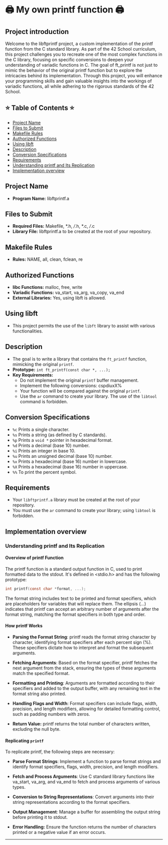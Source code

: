 

# 🖨️ My own printf function 🖨️

## Project introduction

Welcome to the libftprintf project, a custom implementation of the printf function from the C standard library. As part of the 42 School curriculum, this project challenges you to recreate one of the most complex functions in the C library, focusing on specific conversions to deepen your understanding of variadic functions in C. The goal of ft_printf is not just to mimic the behavior of the original printf function but to explore the intricacies behind its implementation. Through this project, you will enhance your programming skills and gain valuable insights into the workings of variadic functions, all while adhering to the rigorous standards of the 42 School.


## ⭐ Table of Contents ⭐

- [Project Name](#project-name)
- [Files to Submit](#files-to-submit)
- [Makefile Rules](#makefile-rules)
- [Authorized Functions](#authorized-functions)
- [Using libft](#using-libft)
- [Description](#description)
- [Conversion Specifications](#conversion-specifications)
- [Requirements](#requirements)
- [Understanding printf and Its Replication](#Understanding-printf-and-Its-Replication)
- [Implementation overview](#Implementation-overview)

## Project Name

- **Program Name:** libftprintf.a

## Files to Submit

- **Required Files:** Makefile, *.h, */*.h, *.c, */*.c
- **Library File:** libftprintf.a to be created at the root of your repository.

## Makefile Rules

- **Rules:** NAME, all, clean, fclean, re

## Authorized Functions

- **libc Functions:** malloc, free, write
- **Variadic Functions:** va_start, va_arg, va_copy, va_end
- **External Libraries:** Yes, using libft is allowed.

## Using libft

- This project permits the use of the `libft` library to assist with various functionalities.

## Description

- The goal is to write a library that contains the `ft_printf` function, mimicking the original `printf`.
- **Prototype:** `int ft_printf(const char *, ...);`
- **Key Requirements:**
  - Do not implement the original `printf` buffer management.
  - Implement the following conversions: cspdiuxX%
  - Your function will be compared against the original `printf`.
  - Use the `ar` command to create your library. The use of the `libtool` command is forbidden.

## Conversion Specifications

- `%c` Prints a single character.
- `%s` Prints a string (as defined by C standards).
- `%p` Prints a `void *` pointer in hexadecimal format.
- `%d` Prints a decimal (base 10) number.
- `%i` Prints an integer in base 10.
- `%u` Prints an unsigned decimal (base 10) number.
- `%x` Prints a hexadecimal (base 16) number in lowercase.
- `%X` Prints a hexadecimal (base 16) number in uppercase.
- `%%` To print the percent symbol.

## Requirements

- Your `libftprintf.a` library must be created at the root of your repository.
- You must use the `ar` command to create your library; using `libtool` is forbidden.


## Implementation overview


### Understanding printf and Its Replication

#### Overview of printf Function

The printf function is a standard output function in C, used to print formatted data to the stdout. It's defined in <stdio.h> and has the following prototype:

```c
int printf(const char *format, ...);
```

The format string includes text to be printed and format specifiers, which are placeholders for variables that will replace them. The ellipsis (...) indicates that printf can accept an arbitrary number of arguments after the format string, matching the format specifiers in both type and order.

#### How printf Works

- **Parsing the Format String**: printf reads the format string character by character, identifying format specifiers after each percent sign (%). These specifiers dictate how to interpret and format the subsequent arguments.

- **Fetching Arguments**: Based on the format specifier, printf fetches the next argument from the stack, ensuring the types of these arguments match the specified format.

- **Formatting and Printing**: Arguments are formatted according to their specifiers and added to the output buffer, with any remaining text in the format string also printed.

- **Handling Flags and Width**: Format specifiers can include flags, width, precision, and length modifiers, allowing for detailed formatting control, such as padding numbers with zeros.

- **Return Value:** printf returns the total number of characters written, excluding the null byte.


#### Replicating `printf`
To replicate printf, the following steps are necessary:

- **Parse Format Strings**: Implement a function to parse format strings and identify format specifiers, flags, width, precision, and length modifiers.

- **Fetch and Process Arguments**: Use C standard library functions like va_start, va_arg, and va_end to fetch and process arguments of various types.

- **Conversion to String Representations**: Convert arguments into their string representations according to the format specifiers.

- **Output Management**: Manage a buffer for assembling the output string before printing it to stdout.

- **Error Handling:** Ensure the function returns the number of characters printed or a negative value if an error occurs.

---
